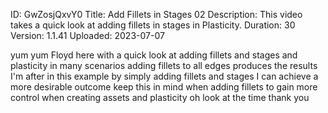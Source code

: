 ID: GwZosjQxvY0
Title: Add Fillets in Stages 02
Description: This video takes a quick look at adding fillets in stages in Plasticity.
Duration: 30
Version: 1.1.41
Uploaded: 2023-07-07

yum yum Floyd here with a quick look at
adding fillets and stages and plasticity
in many scenarios adding fillets to all
edges produces the results I'm after
in this example by simply adding fillets
and stages I can achieve a more
desirable outcome keep this in mind when
adding fillets to gain more control when
creating assets and plasticity
oh look at the time
thank you
